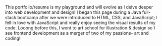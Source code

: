 This portfolio/resume is my playground and will evolve as I delve deeper into web development and design! I began this page during a Java full-stack bootcamp after we were introduced to HTML, CSS, and JavaScript; I fell in love with JavaScript and really enjoy seeing the visual results of my code. Looong before this, I went to art school for illustration & design so I see frontend development as a merger of two of my passions- art and coding!
